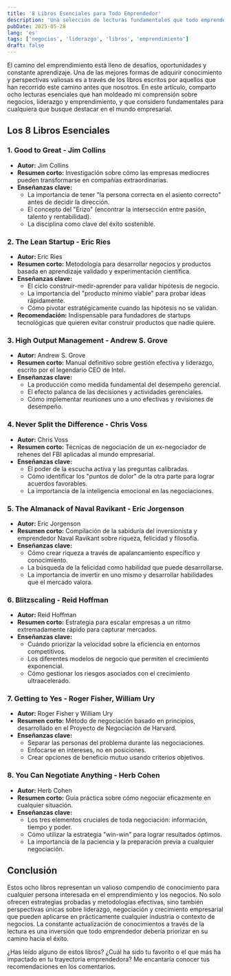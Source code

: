 ```yaml
---
title: '8 Libros Esenciales para Todo Emprendedor'
description: 'Una selección de lecturas fundamentales que todo emprendedor debería considerar para desarrollar habilidades de liderazgo, negociación y crecimiento empresarial.'
pubDate: 2025-05-28
lang: 'es'
tags: ['negocios', 'liderazgo', 'libros', 'emprendimiento']
draft: false
---
```


El camino del emprendimiento está lleno de desafíos, oportunidades y constante aprendizaje. Una de las mejores formas de adquirir conocimiento y perspectivas valiosas es a través de los libros escritos por aquellos que han recorrido este camino antes que nosotros. En este artículo, comparto ocho lecturas esenciales que han moldeado mi comprensión sobre negocios, liderazgo y emprendimiento, y que considero fundamentales para cualquiera que busque destacar en el mundo empresarial.

## Los 8 Libros Esenciales

### 1. Good to Great - Jim Collins

- **Autor:** Jim Collins
- **Resumen corto:** Investigación sobre cómo las empresas mediocres pueden transformarse en compañías extraordinarias.
- **Enseñanzas clave:**
  - La importancia de tener "la persona correcta en el asiento correcto" antes de decidir la dirección.
  - El concepto del "Erizo" (encontrar la intersección entre pasión, talento y rentabilidad).
  - La disciplina como clave del éxito sostenible.

### 2. The Lean Startup - Eric Ries

- **Autor:** Eric Ries
- **Resumen corto:** Metodología para desarrollar negocios y productos basada en aprendizaje validado y experimentación científica.
- **Enseñanzas clave:**
  - El ciclo construir-medir-aprender para validar hipótesis de negocio.
  - La importancia del "producto mínimo viable" para probar ideas rápidamente.
  - Cómo pivotar estratégicamente cuando las hipótesis no se validan.
- **Recomendación:** Indispensable para fundadores de startups tecnológicas que quieren evitar construir productos que nadie quiere.

### 3. High Output Management - Andrew S. Grove

- **Autor:** Andrew S. Grove
- **Resumen corto:** Manual definitivo sobre gestión efectiva y liderazgo, escrito por el legendario CEO de Intel.
- **Enseñanzas clave:**
  - La producción como medida fundamental del desempeño gerencial.
  - El efecto palanca de las decisiones y actividades gerenciales.
  - Cómo implementar reuniones uno a uno efectivas y revisiones de desempeño.

### 4. Never Split the Difference - Chris Voss

- **Autor:** Chris Voss
- **Resumen corto:** Técnicas de negociación de un ex-negociador de rehenes del FBI aplicadas al mundo empresarial.
- **Enseñanzas clave:**
  - El poder de la escucha activa y las preguntas calibradas.
  - Cómo identificar los "puntos de dolor" de la otra parte para lograr acuerdos favorables.
  - La importancia de la inteligencia emocional en las negociaciones.

### 5. The Almanack of Naval Ravikant - Eric Jorgenson

- **Autor:** Eric Jorgenson
- **Resumen corto:** Compilación de la sabiduría del inversionista y emprendedor Naval Ravikant sobre riqueza, felicidad y filosofía.
- **Enseñanzas clave:**
  - Cómo crear riqueza a través de apalancamiento específico y conocimiento.
  - La búsqueda de la felicidad como habilidad que puede desarrollarse.
  - La importancia de invertir en uno mismo y desarrollar habilidades que el mercado valora.

### 6. Blitzscaling - Reid Hoffman

- **Autor:** Reid Hoffman
- **Resumen corto:** Estrategia para escalar empresas a un ritmo extremadamente rápido para capturar mercados.
- **Enseñanzas clave:**
  - Cuándo priorizar la velocidad sobre la eficiencia en entornos competitivos.
  - Los diferentes modelos de negocio que permiten el crecimiento exponencial.
  - Cómo gestionar los riesgos asociados con el crecimiento ultraacelerado.

### 7. Getting to Yes - Roger Fisher, William Ury

- **Autor:** Roger Fisher y William Ury
- **Resumen corto:** Método de negociación basado en principios, desarrollado en el Proyecto de Negociación de Harvard.
- **Enseñanzas clave:**
  - Separar las personas del problema durante las negociaciones.
  - Enfocarse en intereses, no en posiciones.
  - Crear opciones de beneficio mutuo usando criterios objetivos.

### 8. You Can Negotiate Anything - Herb Cohen

- **Autor:** Herb Cohen
- **Resumen corto:** Guía práctica sobre cómo negociar eficazmente en cualquier situación.
- **Enseñanzas clave:**
  - Los tres elementos cruciales de toda negociación: información, tiempo y poder.
  - Cómo utilizar la estrategia "win-win" para lograr resultados óptimos.
  - La importancia de la paciencia y la preparación previa a cualquier negociación.

## Conclusión

Estos ocho libros representan un valioso compendio de conocimiento para cualquier persona interesada en el emprendimiento y los negocios. No solo ofrecen estrategias probadas y metodologías efectivas, sino también perspectivas únicas sobre liderazgo, negociación y crecimiento empresarial que pueden aplicarse en prácticamente cualquier industria o contexto de negocios. La constante actualización de conocimientos a través de la lectura es una inversión que todo emprendedor debería priorizar en su camino hacia el éxito.

¿Has leído alguno de estos libros? ¿Cuál ha sido tu favorito o el que más ha impactado en tu trayectoria emprendedora? Me encantaría conocer tus recomendaciones en los comentarios.

